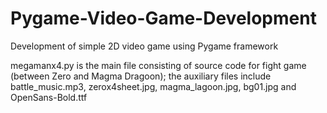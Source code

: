 # Pygame-Video-Game-Development
Development of simple 2D video game using Pygame framework

megamanx4.py is the main file consisting of source code for fight game (between Zero and Magma Dragoon); the auxiliary files include battle_music.mp3, zerox4sheet.jpg, magma_lagoon.jpg, bg01.jpg and OpenSans-Bold.ttf
